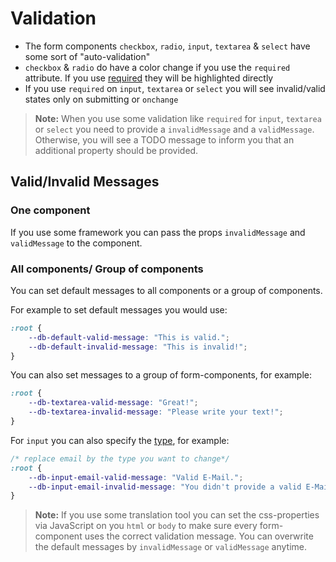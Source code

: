 # Validation

-   The form components `checkbox`, `radio`, `input`, `textarea` & `select` have some sort of "auto-validation"
-   `checkbox` & `radio` do have a color change if you use the `required` attribute. If you use [required](https://developer.mozilla.org/en-US/docs/Web/HTML/Element/input/checkbox#validation) they will be highlighted directly
-   If you use `required` on `input`, `textarea` or `select` you will see invalid/valid states only on submitting or `onchange`

> **Note:** When you use some validation like `required` for `input`, `textarea` or `select` you need to provide a `invalidMessage` and a `validMessage`. Otherwise, you will see a TODO message to inform you that an additional property should be provided.

## Valid/Invalid Messages

### One component

If you use some framework you can pass the props `invalidMessage` and `validMessage` to the component.

### All components/ Group of components

You can set default messages to all components or a group of components.

For example to set default messages you would use:

```css
:root {
	--db-default-valid-message: "This is valid.";
	--db-default-invalid-message: "This is invalid!";
}
```

You can also set messages to a group of form-components, for example:

```css
:root {
	--db-textarea-valid-message: "Great!";
	--db-textarea-invalid-message: "Please write your text!";
}
```

For `input` you can also specify the [type](https://developer.mozilla.org/en-US/docs/Web/HTML/Element/input#input_types), for example:

```css
/* replace email by the type you want to change*/
:root {
	--db-input-email-valid-message: "Valid E-Mail.";
	--db-input-email-invalid-message: "You didn't provide a valid E-Mail";
}
```

> **Note:** If you use some translation tool you can set the css-properties via JavaScript on you `html` or `body` to make sure every form-component uses the correct validation message. You can overwrite the default messages by `invalidMessage` or `validMessage` anytime.
